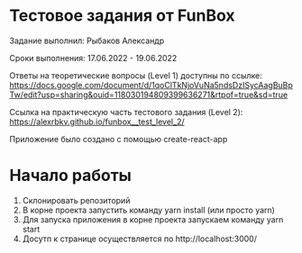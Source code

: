 # Тестовое задания от FunBox

Задание выполнил: Рыбаков Александр

Сроки выполнения: 17.06.2022 - 19.06.2022

Ответы на теоретические вопросы (Level 1) доступны по ссылке:
https://docs.google.com/document/d/1qoClTkNjoVuNa5ndsDzISycAagBuBpTw/edit?usp=sharing&ouid=118030194809399636271&rtpof=true&sd=true

Ссылка на практическую часть тестового задания (Level 2):
https://alexrbkv.github.io/funbox__test_level_2/

Приложение было создано с помощью create-react-app

# Начало работы

1. Склонировать репозиторий
2. В корне проекта запустить команду yarn install (или просто yarn)
3. Для запуска приложения в корне проекта запускаем команду yarn start
4. Досутп к странице осуществляется по http://localhost:3000/
